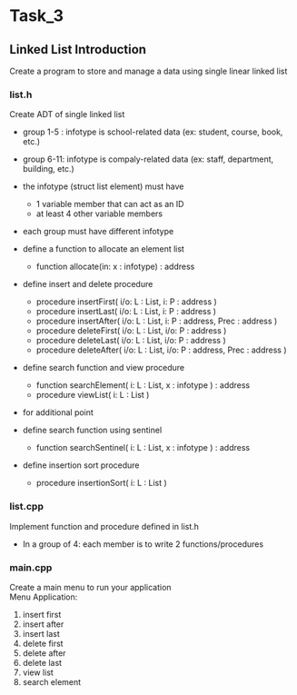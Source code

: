 # Task_3
## Linked List Introduction
Create a program to store and manage a data using single linear linked list

### list.h
Create ADT of single linked list
* group 1-5 : infotype is school-related data (ex: student, course, book, etc.)
* group 6-11: infotype is compaly-related data (ex: staff, department, building, etc.)
* the infotype (struct list element) must have
  * 1 variable member that can act as an ID
  * at least 4 other variable members
* each group must have different infotype

* define a function to allocate an element list
  * function allocate(in: x : infotype) : address
  
* define insert and delete procedure
  * procedure insertFirst( i/o: L : List, i: P : address )
  * procedure insertLast( i/o: L : List, i: P : address )
  * procedure insertAfter( i/o: L : List, i: P : address, Prec : address )
  * procedure deleteFirst( i/o: L : List, i/o: P : address )
  * procedure deleteLast( i/o: L : List, i/o: P : address )
  * procedure deleteAfter( i/o: L : List, i/o: P : address, Prec : address )

* define search function and view procedure
  * function searchElement( i: L : List, x : infotype ) : address
  * procedure viewList( i: L : List )
  
* for additional point 
* define search function using sentinel
  * function searchSentinel( i: L : List, x : infotype ) : address
* define insertion sort procedure
  * procedure insertionSort( i: L : List )

  
### list.cpp
Implement function and procedure defined in list.h
* In a group of 4: each member is to write 2 functions/procedures

### main.cpp
Create a main menu to run your application <br>
Menu Application:
  1. insert first 
  2. insert after
  3. insert last
  4. delete first
  5. delete after
  6. delete last
  7. view list
  8. search element

  
